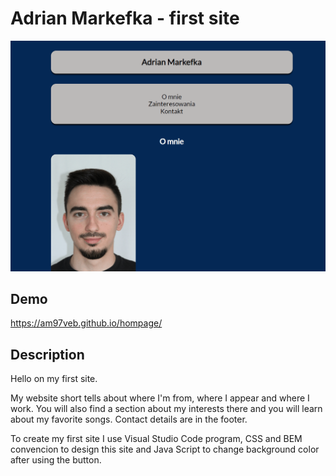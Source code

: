 # Adrian Markefka - first site

![Animacja strony](gif/animationWebsite.gif)

## Demo

https://am97veb.github.io/hompage/

## Description

Hello on my first site. 

My website short tells about where I'm from, where I appear and where I work. You will also find a section about my interests there and you will learn about my favorite songs. Contact details are in the footer.

To create my first site I use Visual Studio Code program, CSS and BEM convencion to design this site and Java Script to change background color after using the button.
